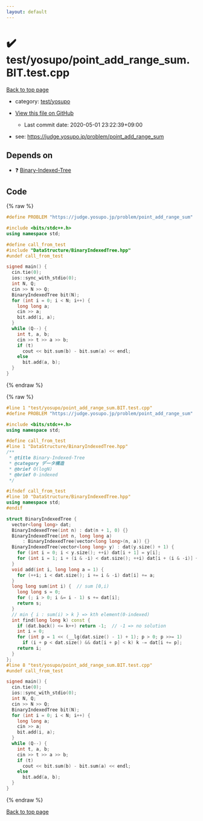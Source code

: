 ```yaml
---
layout: default
---
```


<!-- mathjax config similar to math.stackexchange -->
<script type="text/javascript" async
  src="https://cdnjs.cloudflare.com/ajax/libs/mathjax/2.7.5/MathJax.js?config=TeX-MML-AM_CHTML">
</script>
<script type="text/x-mathjax-config">
  MathJax.Hub.Config({
    TeX: { equationNumbers: { autoNumber: "AMS" }},
    tex2jax: {
      inlineMath: [ ['$','$'] ],
      processEscapes: true
    },
    "HTML-CSS": { matchFontHeight: false },
    displayAlign: "left",
    displayIndent: "2em"
  });
</script>

<script type="text/javascript" src="https://cdnjs.cloudflare.com/ajax/libs/jquery/3.4.1/jquery.min.js"></script>
<script src="https://cdn.jsdelivr.net/npm/jquery-balloon-js@1.1.2/jquery.balloon.min.js" integrity="sha256-ZEYs9VrgAeNuPvs15E39OsyOJaIkXEEt10fzxJ20+2I=" crossorigin="anonymous"></script>
<script type="text/javascript" src="../../../assets/js/copy-button.js"></script>
<link rel="stylesheet" href="../../../assets/css/copy-button.css" />


# :heavy_check_mark: test/yosupo/point_add_range_sum.BIT.test.cpp

<a href="../../../index.html">Back to top page</a>

* category: <a href="../../../index.html#0b58406058f6619a0f31a172defc0230">test/yosupo</a>
* <a href="{{ site.github.repository_url }}/blob/master/test/yosupo/point_add_range_sum.BIT.test.cpp">View this file on GitHub</a>
    - Last commit date: 2020-05-01 23:22:39+09:00


* see: <a href="https://judge.yosupo.jp/problem/point_add_range_sum">https://judge.yosupo.jp/problem/point_add_range_sum</a>


## Depends on

* :question: <a href="../../../library/DataStructure/BinaryIndexedTree.hpp.html">Binary-Indexed-Tree</a>


## Code

<a id="unbundled"></a>
{% raw %}
```cpp
#define PROBLEM "https://judge.yosupo.jp/problem/point_add_range_sum"

#include <bits/stdc++.h>
using namespace std;

#define call_from_test
#include "DataStructure/BinaryIndexedTree.hpp"
#undef call_from_test

signed main() {
  cin.tie(0);
  ios::sync_with_stdio(0);
  int N, Q;
  cin >> N >> Q;
  BinaryIndexedTree bit(N);
  for (int i = 0; i < N; i++) {
    long long a;
    cin >> a;
    bit.add(i, a);
  }
  while (Q--) {
    int t, a, b;
    cin >> t >> a >> b;
    if (t)
      cout << bit.sum(b) - bit.sum(a) << endl;
    else
      bit.add(a, b);
  }
}

```
{% endraw %}

<a id="bundled"></a>
{% raw %}
```cpp
#line 1 "test/yosupo/point_add_range_sum.BIT.test.cpp"
#define PROBLEM "https://judge.yosupo.jp/problem/point_add_range_sum"

#include <bits/stdc++.h>
using namespace std;

#define call_from_test
#line 1 "DataStructure/BinaryIndexedTree.hpp"
/**
 * @title Binary-Indexed-Tree
 * @category データ構造
 * @brief O(logN)
 * @brief 0-indexed
 */

#ifndef call_from_test
#line 10 "DataStructure/BinaryIndexedTree.hpp"
using namespace std;
#endif

struct BinaryIndexedTree {
  vector<long long> dat;
  BinaryIndexedTree(int n) : dat(n + 1, 0) {}
  BinaryIndexedTree(int n, long long a)
      : BinaryIndexedTree(vector<long long>(n, a)) {}
  BinaryIndexedTree(vector<long long> y) : dat(y.size() + 1) {
    for (int i = 0; i < y.size(); ++i) dat[i + 1] = y[i];
    for (int i = 1; i + (i & -i) < dat.size(); ++i) dat[i + (i & -i)] += dat[i];
  }
  void add(int i, long long a = 1) {
    for (++i; i < dat.size(); i += i & -i) dat[i] += a;
  }
  long long sum(int i) {  // sum [0,i)
    long long s = 0;
    for (; i > 0; i &= i - 1) s += dat[i];
    return s;
  }
  // min { i : sum(i) > k } => kth element(0-indexed)
  int find(long long k) const {
    if (dat.back() <= k++) return -1;  // -1 => no solution
    int i = 0;
    for (int p = 1 << (__lg(dat.size() - 1) + 1); p > 0; p >>= 1)
      if (i + p < dat.size() && dat[i + p] < k) k -= dat[i += p];
    return i;
  }
};
#line 8 "test/yosupo/point_add_range_sum.BIT.test.cpp"
#undef call_from_test

signed main() {
  cin.tie(0);
  ios::sync_with_stdio(0);
  int N, Q;
  cin >> N >> Q;
  BinaryIndexedTree bit(N);
  for (int i = 0; i < N; i++) {
    long long a;
    cin >> a;
    bit.add(i, a);
  }
  while (Q--) {
    int t, a, b;
    cin >> t >> a >> b;
    if (t)
      cout << bit.sum(b) - bit.sum(a) << endl;
    else
      bit.add(a, b);
  }
}

```
{% endraw %}

<a href="../../../index.html">Back to top page</a>


